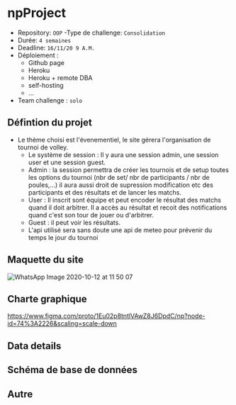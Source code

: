 # npProject


- Repository: `OOP`
-Type de challenge: `Consolidation`
- Durée: `4 semaines`
- Deadline: `16/11/20 9 A.M.`
- Déploiement :
    - Github page
    - Heroku
    - Heroku + remote DBA
    - self-hosting
    - ...
- Team challenge : `solo`

## Défintion du projet

- Le thème choisi est l'évenementiel, le site gérera l'organisation de tournoi de volley.
    - Le système de session : Il y aura une session admin, une session user et une session guest.
     - Admin : la session permettra de créer les tournois et de setup toutes les options du tournoi (nbr de set/ nbr de participants / nbr de poules,...) il aura aussi droit de supression modification etc des participants et des résultats et de lancer les matchs.
     - User : Il inscrit sont équipe et peut encoder le résultat des matchs quand il doit arbitrer. Il a accès au résultat et recoit des notifications quand c'est son tour de jouer ou d'arbitrer.
     - Guest : il peut voir les résultats.
    - L'api utilisé sera sans doute une api de meteo pour prévenir du temps le jour du tournoi
    
## Maquette du site

![WhatsApp Image 2020-10-12 at 11 50 07](https://user-images.githubusercontent.com/66432325/95881299-bfcc3580-0d78-11eb-9572-52a5b68b1cd6.jpeg)

## Charte graphique

https://www.figma.com/proto/1Eu02p8tntlVAwZ8J6DpdC/np?node-id=74%3A2226&scaling=scale-down

## Data details

## Schéma de base de données

## Autre



